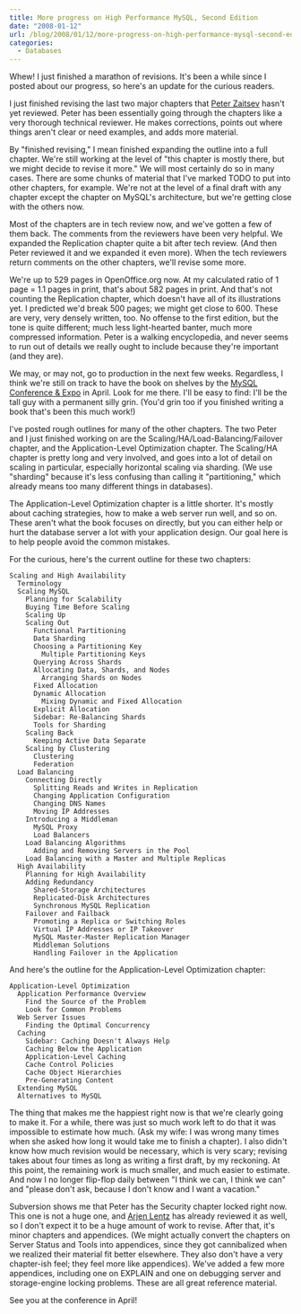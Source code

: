 ```yaml
---
title: More progress on High Performance MySQL, Second Edition
date: "2008-01-12"
url: /blog/2008/01/12/more-progress-on-high-performance-mysql-second-edition/
categories:
  - Databases
---
```

Whew! I just finished a marathon of revisions. It's been a while since I posted about our progress, so here's an update for the curious readers.

I just finished revising the last two major chapters that [Peter Zaitsev](http://www.mysqlperformanceblog.com/) hasn't yet reviewed. Peter has been essentially going through the chapters like a very thorough technical reviewer. He makes corrections, points out where things aren't clear or need examples, and adds more material.

By "finished revising," I mean finished expanding the outline into a full chapter. We're still working at the level of "this chapter is mostly there, but we might decide to revise it more." We will most certainly do so in many cases. There are some chunks of material that I've marked TODO to put into other chapters, for example. We're not at the level of a final draft with any chapter except the chapter on MySQL's architecture, but we're getting close with the others now.

Most of the chapters are in tech review now, and we've gotten a few of them back. The comments from the reviewers have been very helpful. We expanded the Replication chapter quite a bit after tech review. (And then Peter reviewed it and we expanded it even more). When the tech reviewers return comments on the other chapters, we'll revise some more.

We're up to 529 pages in OpenOffice.org now. At my calculated ratio of 1 page = 1.1 pages in print, that's about 582 pages in print. And that's not counting the Replication chapter, which doesn't have all of its illustrations yet. I predicted we'd break 500 pages; we might get close to 600. These are very, very densely written, too. No offense to the first edition, but the tone is quite different; much less light-hearted banter, much more compressed information. Peter is a walking encyclopedia, and never seems to run out of details we really ought to include because they're important (and they are).

We may, or may not, go to production in the next few weeks. Regardless, I think we're still on track to have the book on shelves by the [MySQL Conference & Expo](http://www.mysqlconf.com/) in April. Look for me there. I'll be easy to find: I'll be the tall guy with a permanent silly grin. (You'd grin too if you finished writing a book that's been this much work!)

I've posted rough outlines for many of the other chapters. The two Peter and I just finished working on are the Scaling/HA/Load-Balancing/Failover chapter, and the Application-Level Optimization chapter. The Scaling/HA chapter is pretty long and very involved, and goes into a lot of detail on scaling in particular, especially horizontal scaling via sharding. (We use "sharding" because it's less confusing than calling it "partitioning," which already means too many different things in databases).

The Application-Level Optimization chapter is a little shorter. It's mostly about caching strategies, how to make a web server run well, and so on. These aren't what the book focuses on directly, but you can either help or hurt the database server a lot with your application design. Our goal here is to help people avoid the common mistakes.

For the curious, here's the current outline for these two chapters:

```
Scaling and High Availability
  Terminology
  Scaling MySQL
    Planning for Scalability
    Buying Time Before Scaling
    Scaling Up
    Scaling Out
      Functional Partitioning
      Data Sharding
      Choosing a Partitioning Key
        Multiple Partitioning Keys
      Querying Across Shards
      Allocating Data, Shards, and Nodes
        Arranging Shards on Nodes
      Fixed Allocation
      Dynamic Allocation
        Mixing Dynamic and Fixed Allocation
      Explicit Allocation
      Sidebar: Re-Balancing Shards
      Tools for Sharding
    Scaling Back
      Keeping Active Data Separate
    Scaling by Clustering
      Clustering
      Federation
  Load Balancing
    Connecting Directly
      Splitting Reads and Writes in Replication
      Changing Application Configuration
      Changing DNS Names
      Moving IP Addresses
    Introducing a Middleman
      MySQL Proxy
      Load Balancers
    Load Balancing Algorithms
      Adding and Removing Servers in the Pool
    Load Balancing with a Master and Multiple Replicas
  High Availability
    Planning for High Availability
    Adding Redundancy
      Shared-Storage Architectures
      Replicated-Disk Architectures
      Synchronous MySQL Replication
    Failover and Failback
      Promoting a Replica or Switching Roles
      Virtual IP Addresses or IP Takeover
      MySQL Master-Master Replication Manager
      Middleman Solutions
      Handling Failover in the Application
```

And here's the outline for the Application-Level Optimization chapter:

```
Application-Level Optimization
  Application Performance Overview
    Find the Source of the Problem
    Look for Common Problems
  Web Server Issues
    Finding the Optimal Concurrency
  Caching
    Sidebar: Caching Doesn't Always Help
    Caching Below the Application
    Application-Level Caching
    Cache Control Policies
    Cache Object Hierarchies
    Pre-Generating Content
  Extending MySQL
  Alternatives to MySQL
```

The thing that makes me the happiest right now is that we're clearly going to make it. For a while, there was just so much work left to do that it was impossible to estimate how much. (Ask my wife: I was wrong many times when she asked how long it would take me to finish a chapter). I also didn't know how much revision would be necessary, which is very scary; revising takes about four times as long as writing a first draft, by my reckoning. At this point, the remaining work is much smaller, and much easier to estimate. And now I no longer flip-flop daily between "I think we can, I think we can" and "please don't ask, because I don't know and I want a vacation."

Subversion shows me that Peter has the Security chapter locked right now. This one is not a huge one, and [Arjen Lentz](http://openquery.com.au/) has already reviewed it as well, so I don't expect it to be a huge amount of work to revise. After that, it's minor chapters and appendices. (We might actually convert the chapters on Server Status and Tools into appendices, since they got cannibalized when we realized their material fit better elsewhere. They also don't have a very chapter-ish feel; they feel more like appendices). We've added a few more appendices, including one on EXPLAIN and one on debugging server and storage-engine locking problems. These are all great reference material.

See you at the conference in April!



